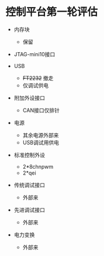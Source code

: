 # 控制平台第一轮评估

* 内存块
    - 保留

* JTAG-mini10接口

* USB
    - ~~FT2232~~ 撤走
    - 仅调试供电

* 附加外设接口
    - CAN接口仅排针

* 电源
    - 其余电源外部来
    - USB调试用供电

* 标准控制外设
    - 2*8chnpwm
    - 2*qei

* 传统调试接口
    - 外部来

* 先进调试接口
    - 外部来

* 电力变换
    - 外部来

